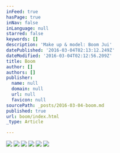 ```yaml
---
inFeed: true
hasPage: true
inNav: false
inLanguage: null
starred: false
keywords: []
description: 'Make up & model: Boom Jui'
datePublished: '2016-03-04T02:13:12.249Z'
dateModified: '2016-03-04T02:12:56.209Z'
title: Boom
author: []
authors: []
publisher:
  name: null
  domain: null
  url: null
  favicon: null
sourcePath: _posts/2016-03-04-boom.md
published: true
url: boom/index.html
_type: Article

---
```

![](https://the-grid-user-content.s3-us-west-2.amazonaws.com/53c48272-bf05-467d-a81c-9bd44c8daf96.jpg)
![](https://the-grid-user-content.s3-us-west-2.amazonaws.com/1d24a7c1-8d62-4651-8431-c68ca21c4f21.jpg)
![](https://the-grid-user-content.s3-us-west-2.amazonaws.com/c348eaa2-8334-470c-aa6f-94a7911ada2e.jpg)
![](https://the-grid-user-content.s3-us-west-2.amazonaws.com/f80f2e3a-acc5-4bbb-9ba5-d879fcadb536.jpg)
![](https://the-grid-user-content.s3-us-west-2.amazonaws.com/5b20aa5d-e92e-44b8-81a8-63b68ba795e2.jpg)
![](https://the-grid-user-content.s3-us-west-2.amazonaws.com/e480977a-7f6b-443f-97b5-164ca8c5e7b8.jpg)